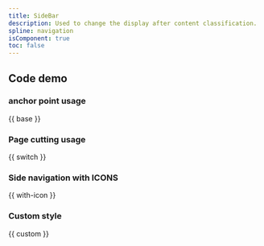 ```yaml
---
title: SideBar
description: Used to change the display after content classification.
spline: navigation
isComponent: true
toc: false
---
```


## Code demo

### anchor point usage

{{ base }}

### Page cutting usage

{{ switch }}

### Side navigation with ICONS

{{ with-icon }}

### Custom style

{{ custom }}